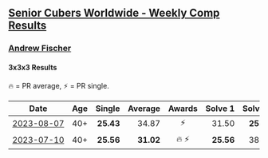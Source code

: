 <style>table {white-space: nowrap;}</style>
<link rel="stylesheet" type="text/css" href="/scw-comp/css/flags.css" />

## [Senior Cubers Worldwide - Weekly Comp Results](/scw-comp/results/)
### [Andrew Fischer](README.md)

#### 3x3x3 Results

<span style="white-space: nowrap;">🔥 = PR average</span>, <span style="white-space: nowrap;">⚡ = PR single</span>.

| Date | Age | Single | Average | Awards | Solve 1 | Solve 2 | Solve 3 | Solve 4 | Solve 5 | Video |
| :--: | :--: | --: | --: | :--: | --: | --: | --: | --: | --: | :-- |
| [2023-08-07](../../results/2023-08-07/333.md) | 40+ | **25.43** | 34.87 | ⚡ | 31.50 | **25.43** | 36.96 | 1:03.84 | 36.16 | [Desktop](https://www.facebook.com/403917/videos/621118979866837) / [Mobile](https://m.facebook.com/403917/videos/621118979866837) |
| [2023-07-10](../../results/2023-07-10/333.md) | 40+ | **25.56** | **31.02** | 🔥 ⚡ | **25.56** | 38.37 | 33.55 | 28.74 | 30.77 | [Desktop](https://www.facebook.com/403917/videos/796062192000588) / [Mobile](https://m.facebook.com/403917/videos/796062192000588) |


<!-- Global site tag (gtag.js) - Google Analytics -->
<script async src="https://www.googletagmanager.com/gtag/js?id=UA-86348435-3"></script>
<script>window.dataLayer = window.dataLayer || []; function gtag() {dataLayer.push(arguments);} gtag('js', new Date()); gtag('config', 'UA-86348435-3');</script>
